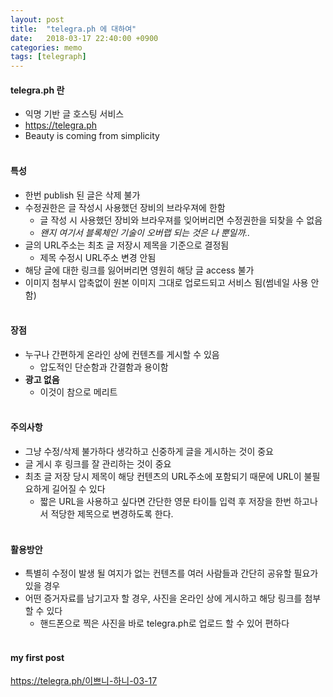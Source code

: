 ```yaml
---
layout: post
title:  "telegra.ph 에 대하여"
date:   2018-03-17 22:40:00 +0900
categories: memo
tags: [telegraph]
---
```

#### telegra.ph 란
* 익명 기반 글 호스팅 서비스
* https://telegra.ph
* Beauty is coming from simplicity
<br><br>

#### 특성
* 한번 publish 된 글은 삭제 불가
* 수정권한은 글 작성시 사용했던 장비의 브라우져에 한함
  * 글 작성 시 사용했던 장비와 브라우져를 잊어버리면 수정권한을 되찾을 수 없음
  * *왠지 여기서 블록체인 기술이 오버랩 되는 것은 나 뿐일까..*
* 글의 URL주소는 최초 글 저장시 제목을 기준으로 결정됨
  * 제목 수정시 URL주소 변경 안됨
* 해당 글에 대한 링크를 잃어버리면 영원히 해당 글 access 불가
* 이미지 첨부시 압축없이 원본 이미지 그대로 업로드되고 서비스 됨(썸네일 사용 안함)
<br><br>

#### 장점
* 누구나 간편하게 온라인 상에 컨텐츠를 게시할 수 있음
  * 압도적인 단순함과 간결함과 용이함
* **광고 없음**
  * 이것이 참으로 메리트
<br><br>

#### 주의사항
* 그냥 수정/삭제 불가하다 생각하고 신중하게 글을 게시하는 것이 중요
* 글 게시 후 링크를 잘 관리하는 것이 중요
* 최초 글 저장 당시 제목이 해당 컨텐츠의 URL주소에 포함되기 때문에 URL이 불필요하게 길어질 수 있다
  * 짧은 URL을 사용하고 싶다면 간단한 영문 타이틀 입력 후 저장을 한번 하고나서 적당한 제목으로 변경하도록 한다.
<br><br>


#### 활용방안
* 특별히 수정이 발생 될 여지가 없는 컨텐츠를 여러 사람들과 간단히 공유할 필요가 있을 경우
* 어떤 증거자료를 남기고자 할 경우, 사진을 온라인 상에 게시하고 해당 링크를 첨부할 수 있다
  * 핸드폰으로 찍은 사진을 바로 telegra.ph로 업로드 할 수 있어 편하다
<br><br>


#### my first post
https://telegra.ph/이쁘니-하니-03-17
